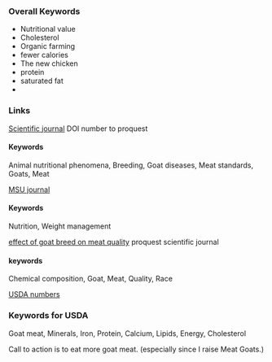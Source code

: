 ### Overall Keywords

- Nutritional value
- Cholesterol
- Organic farming
- fewer calories
- The new chicken
- protein
- saturated fat
- 


### Links 

[Scientific journal](http://dx.doi.org/10.2527/jas.2008-1291)  DOI number to proquest

#### Keywords

Animal nutritional phenomena, Breeding, Goat diseases, Meat standards, Goats, Meat

[MSU journal](http://www.canr.msu.edu/news/eat_goat_it_is_a_healthy_choice)

#### Keywords

Nutrition, Weight management

[effect of goat breed on meat quality](http://dx.doi.org/10.2298/HEMIND131201006I) proquest scientific journal

#### keywords

Chemical composition, Goat, Meat, Quality, Race

[USDA numbers](https://ndb.nal.usda.gov/ndb/search/list?SYNCHRONIZER_TOKEN=c1c4b747-e376-4138-a228-f8592b783ad4&SYNCHRONIZER_URI=%2Fndb%2Fsearch%2Flist&qt=&qlookup=goat+meat&ds=&manu=)
 
 ### Keywords for USDA
 
 Goat meat, Minerals, Iron, Protein, Calcium, Lipids, Energy, Cholesterol
 
 
 Call to action is to eat more goat meat. (especially since I raise Meat Goats.)
 
 


